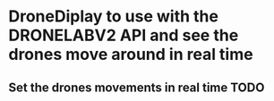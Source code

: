 # DroneDiplay to use with the DRONELABV2 API and see the drones move around in real time 
## Set the drones movements in real time TODO
